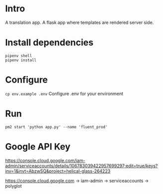 # Intro
A translation app. A flask app where templates are rendered server side.

# Install dependencies
```
pipenv shell
pipenv install
```

# Configure
`cp env.example .env`
Configure .env for your environment

# Run
`pm2 start 'python app.py' --name 'fluent_prod'`

# Google API Key
https://console.cloud.google.com/iam-admin/serviceaccounts/details/106783039422957699297;edit=true/keys?inv=1&invt=AbzwSQ&project=helical-glass-264223

https://console.cloud.google.com -> iam-admin -> serviceaccounts -> polyglot